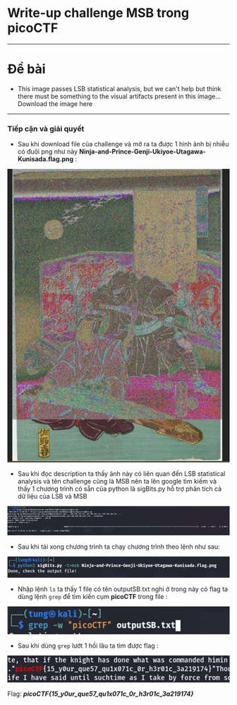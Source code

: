 # Write-up challenge MSB trong picoCTF 
***
# Đề bài 
* This image passes LSB statistical analysis, but we can't help but think there must be something to the visual artifacts present in this image...
Download the image here

***

### Tiếp cận và giải quyết
* Sau khi download file của challenge và mở ra ta được 1 hình ảnh bị nhiễu có đuôi png như này **Ninja-and-Prince-Genji-Ukiyoe-Utagawa-Kunisada.flag.png** :

![alt text](image.png)

* Sau khi đọc description ta thấy ảnh này có liên quan đến LSB statistical analysis và tên challenge cũng là MSB nên ta lên google tìm kiếm và thấy 1 chương trình có sẵn của python là sigBits.py hỗ trợ phân tích cả dữ liệu của LSB và MSB 

![alt text](image-1.png)

* Sau khi tải xong chương trình ta chạy chương trình theo lệnh như sau: 

![alt text](image-2.png)

* Nhập lệnh `ls` ta thấy 1 file có tên outputSB.txt nghi ở trong này có flag ta dùng lệnh `grep` để tìm kiến cụm **picoCTF** trong file :

![alt text](image-3.png)

* Sau khi dùng `grep` lướt 1 hồi lâu ta tìm được flag :

![alt text](image-4.png)

Flag: ***picoCTF{15_y0ur_que57_qu1x071c_0r_h3r01c_3a219174}***
